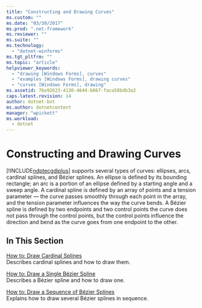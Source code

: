```yaml
---
title: "Constructing and Drawing Curves"
ms.custom: ""
ms.date: "03/30/2017"
ms.prod: ".net-framework"
ms.reviewer: ""
ms.suite: ""
ms.technology: 
  - "dotnet-winforms"
ms.tgt_pltfrm: ""
ms.topic: "article"
helpviewer_keywords: 
  - "drawing [Windows Forms], curves"
  - "examples [Windows Forms], drawing curves"
  - "curves [Windows Forms], drawing"
ms.assetid: 76e92623-4130-4644-b867-faca58bdb3a2
caps.latest.revision: 14
author: dotnet-bot
ms.author: dotnetcontent
manager: "wpickett"
ms.workload: 
  - dotnet
---
```

# Constructing and Drawing Curves
[!INCLUDE[ndptecgdiplus](../../../../includes/ndptecgdiplus-md.md)] supports several types of curves: ellipses, arcs, cardinal splines, and Bézier splines. An ellipse is defined by its bounding rectangle; an arc is a portion of an ellipse defined by a starting angle and a sweep angle. A cardinal spline is defined by an array of points and a tension parameter — the curve passes smoothly through each point in the array, and the tension parameter influences the way the curve bends. A Bézier spline is defined by two endpoints and two control points  the curve does not pass through the control points, but the control points influence the direction and bend as the curve goes from one endpoint to the other.  
  
## In This Section  
 [How to: Draw Cardinal Splines](../../../../docs/framework/winforms/advanced/how-to-draw-cardinal-splines.md)  
 Describes cardinal splines and how to draw them.  
  
 [How to: Draw a Single Bézier Spline](../../../../docs/framework/winforms/advanced/how-to-draw-a-single-bezier-spline.md)  
 Describes a Bézier spline and how to draw one.  
  
 [How to: Draw a Sequence of Bézier Splines](../../../../docs/framework/winforms/advanced/how-to-draw-a-sequence-of-bezier-splines.md)  
 Explains how to draw several Bézier splines in sequence.

